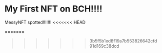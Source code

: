 # My First NFT on BCH!!!!
MessyNFT spotted!!!!!!!
<<<<<<< HEAD
     
=======
    
>>>>>>> 3b5f5b1ed8f19a7b553826642cfd91d169c38dcd
